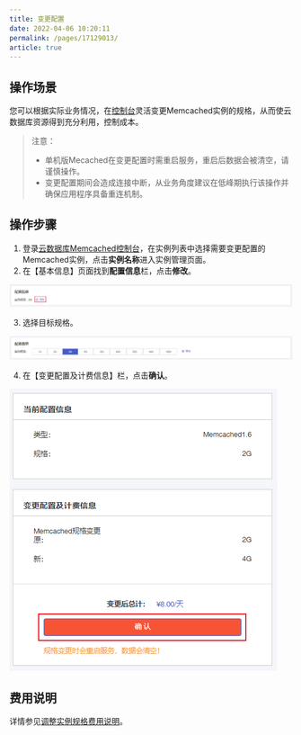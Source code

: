```yaml
---
title: 变更配置
date: 2022-04-06 10:20:11
permalink: /pages/17129013/
article: true
---
```


## 操作场景

您可以根据实际业务情况，在[控制台]()灵活变更Memcached实例的规格，从而使云数据库资源得到充分利用，控制成本。

> 注意：
>
> - 单机版Mecached在变更配置时需重启服务，重启后数据会被清空，请谨慎操作。
> - 变更配置期间会造成连接中断，从业务角度建议在低峰期执行该操作并确保应用程序具备重连机制。

## 操作步骤

1. 登录[云数据库Memcached控制台]()，在实例列表中选择需要变更配置的Memcached实例，点击**实例名称**进入实例管理页面。
2. 在【基本信息】页面找到**配置信息**栏，点击**修改**。

![003](../../pics/003.png)

3. 选择目标规格。

![004](../../pics/004.png)

4. 在【变更配置及计费信息】栏，点击**确认**。

![005](../../pics/005.png)

## 费用说明

详情参见[调整实例规格费用说明](./../../03.购买指南/02.调整实例规格费用说明.md)。